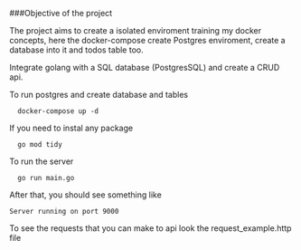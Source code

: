 ###Objective of the project

The project aims to create a isolated enviroment training my docker concepts, here the docker-compose create Postgres enviroment, create a database into it and todos table too.

Integrate golang with a SQL database (PostgresSQL) and create a CRUD api.

To run postgres and create database and tables

```
  docker-compose up -d
```

If you need to instal any package

```
  go mod tidy
```

To run the server

```
  go run main.go
```

After that, you should see something like

```
Server running on port 9000
```

To see the requests that you can make to api look the request_example.http file